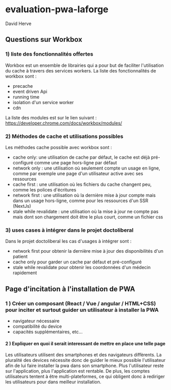 # evaluation-pwa-laforge

David Herve

## Questions sur Workbox
 
### 1) liste des fonctionnalités offertes

Workbox est un ensemble de librairies qui a pour but de faciliter l'utilisation du cache à travers des services workers.
La liste des fonctionnalités de workbox sont : 
- precache
- event driven Api
- running time
- isolation d'un service worker
- cdn

La liste des modules est sur le lien suivant :
https://developer.chrome.com/docs/workbox/modules/


### 2) Méthodes de cache et utilisations possibles

Les méthodes cache possible avec workbox sont :
- cache only: une utilisation de cache par défaut, le cache est déjà pré-configuré comme une page hors-ligne par défaut
- network only : une utilisation où seulement compte un usage en ligne, comme par exemple une page d'un utilisateur active avec ses ressources
- cache first : une utilisation où les fichiers du cache changent peu, comme les polices d'écritures
- network first : une utilisation où la dernière mise à jour compte mais dans un usage hors-ligne, comme pour les ressources d'un SSR (NextJs)
- stale while revalidate : une utilisation où la mise à jour ne compte pas mais dont son chargement doit être le plus court, comme un fichier css


### 3) uses cases à intégrer dans le projet doctoliberal

Dans le projet doctoliberal les cas d'usages à intégrer sont :
- network first pour obtenir la dernière mise à jour des disponibilités d'un patient
- cache only pour garder un cache par défaut et pré-configuré
- stale while revalidate pour obtenir les coordonnées d'un médecin rapidement
 
## Page d'incitation à l'installation de PWA
 
### 1 ) Créer un composant (React / Vue / angular / HTML+CSS) pour inciter et surtout guider un utilisateur à installer la PWA

- navigateur nécessaire
- compatibilité du device
- capacités supplémentaires, etc...

#### 2 ) Expliquer en quoi il serait interessant de mettre en place une telle page

Les utilisateurs utilisent des smartphones et des navigateurs diffèrents. 
La pluralité des devices nécessite donc de guider le mieux possible l'utilisateur afin de lui faire installer la pwa dans son smartphone.
Plus l'utilisateur reste sur l'application, plus l'application est rentable. 
De plus, les comptes utilisateurs tentent à être multi-plateformes, ce qui obligent donc à rediriger les utilisateurs pour dans meilleur installation.